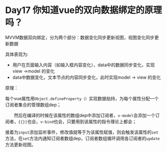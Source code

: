 # Day17 你知道vue的双向数据绑定的原理吗？

MVVM数据双向绑定，分为两个部分：数据变化同步更新视图，视图变化同步更新数据

具体表现为:

- 用户在页面输入内容（如输入框内容变化），data中的数据同步变化，实现view ->model 的变化
- data中数据变化，文本节点的内容同步变化，此时实现model -> view 的变化



原理：

​	每个vue属性用`Object.defineProperty（）`实现数据劫持，为每个属性分配一个订阅者集合的管理数组dep；

　　然后在编译的时候在该属性的数组dep中添加订阅者，`v-model`会添加一个订阅者，`{{}}`也会，`v-bind`也会，只要用到该属性的指令理论上都会；

  接着为`input`添加监听事件，修改值就等于为该属性赋值，则会触发该属性的`set`方法，在`set`方法内通知订阅者数组dep，订阅者数组循环调用各订阅者的`update`方法更新视图。

